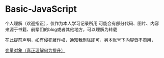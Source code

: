 # Basic-JavaScript
个人理解（欢迎指正），仅作为本人学习记录所用
可能会有部分代码、图片、内容来源于书籍、前辈们的blog或者其他地方，可以理解为转载

在此提前声明，如有侵犯著作权，通知我删除即可，另本账号下内容皆不商用，

[变量对象（真正理解何为提升）](https://github.com/amandakelake/Basic-JavaScript/issues/7)
